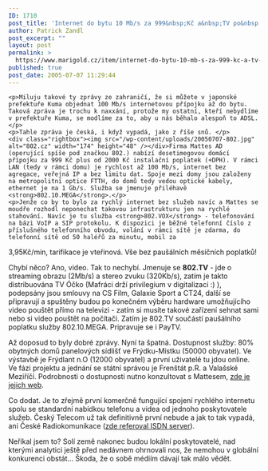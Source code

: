 ```yaml
---
ID: 1710
post_title: 'Internet do bytu 10 Mb/s za 999&nbsp;Kč a&nbsp;TV po&nbsp;netu. A&nbsp;není to zpráva ze zahraničí.'
author: Patrick Zandl
post_excerpt: ""
layout: post
permalink: >
  https://www.marigold.cz/item/internet-do-bytu-10-mb-s-za-999-kc-a-tv-po-netu-a-neni-to-zprava-ze-zahranici
published: true
post_date: 2005-07-07 11:29:44
---
```

	<p>Miluju takové ty zprávy ze zahraničí, že si můžete v japonské prefektuře Kuma objednat 100 Mb/s internetovou přípojku až do bytu. Taková zpráva je trochu k naxxání, protože my ostatní, kteří nebydlíme v prefektuře Kuma, se modlíme za to, aby u nás běhalo alespoň to ADSL.</p>
	<p>Tahle zpráva je česká, i když vypadá, jako z říše snů. </p>
	<div class="rightbox"><img src="/wp-content/uploads/20050707-802.jpg" alt="802.cz" width="174" height="48" /></div>Firma Mattes AD (operující spíše pod značkou 802.) nabízí desetimegovou domácí přípojku za 999 Kč plus od 2000 Kč instalační poplatek (+DPH). V rámci LAN (tedy v rámci domu) je rychlost až 100 Mb/s, internet bez agregace, veřejná IP a bez limitu dat. Spoje mezi domy jsou založeny na metropolitní optice FTTH, do domů tedy vedou optické kabely, ethernet je na 1 Gb/s. Služba se jmenuje přiléhavě <strong>802.10.MEGA</strong>.</p>
	<p>Jenže co by to bylo za rychlý internet bez služeb navíc a Mattes se moudře rozhodl neponechat takovou infrastrukturu jen na rychlé stahování. Navíc je tu služba <strong>802.VOX</strong> - telefonování na bázi VoIP a SIP protokolu. K dispozici je běžné telefonní číslo z příslušného telefonního obvodu, volání v rámci sítě je zdarma, do telefonní sítě od 50 haléřů za minutu, mobil za
3,95Kč/min, tarifikace je vteřinová. Vše bez paušálních měsíčních poplatků!</p>
	<p>Chybí něco? Ano, video. Tak to nechybí. Jmenuje se <strong>802.TV</strong> - jde o streaming obrazu (2Mb/s) a stereo zvuku (320Kb/s), zatím je takto distribuována TV Óčko (Mafráci drží privilegium v digitalizaci :) ), podepsány jsou smlouvy na CS Film, Galaxie Sport
a CT24, další se připravují a spuštěny budou po konečném výběru hardware umožňujícího video pouštět přímo na televizi - zatím si musíte takové zařízení sehnat sami nebo si video pouštět na počítači. Zatím je
802.TV součástí paušálního poplatku služby 802.10.MEGA. Pripravuje se i PayTV.</p>
	<p>Až doposud to byly dobré zprávy. Nyní ta špatná. Dostupnost služby: 80% obytných domů panelových sídlišť ve Frýdku-Místku
(50000 obyvatel). Ve výstavbě je Frýdlant n.O (12000 obyvatel) a první uživatelé tu jdou online. Ve fázi projektu a jednání se státní správou je Frenštát p.R. a Valašské Meziříčí. Podrobnosti o dostupnosti nutno konzultovat s Mattesem, <a href="http://www.802.cz/">zde je jejich web</a>.</p>
	<p>Co dodat. Je to zřejmě první komerčně fungující spojení rychlého internetu spolu se standardní nabídkou telefonu a videa od jednoho poskytovatele služeb. Český Telecom už tak definitivně první nebude a jak to tak vypadá, ani České Radiokomunikace (<a href="http://www.isdn.cz/clanek.php?cid=6717">zde referoval ISDN server</a>). </p>
	<p>Neříkal jsem to? Solí země nakonec budou lokální poskytovatelé, nad kterými analytici ještě před nedávnem ohrnovali nos, že nemohou v globální konkurenci obstát... Škoda, že o sobě médiím dávají tak málo vědět.
</p>